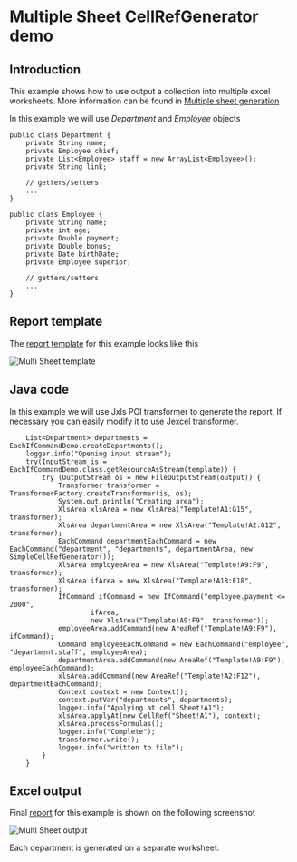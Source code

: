 Multiple Sheet CellRefGenerator  demo
======================================

Introduction
------------

This example shows how to use output a collection into multiple excel worksheets.
More information can be found in [Multiple sheet generation](../reference/multi_sheets.html)

In this example we will use *Department* and *Employee* objects

    public class Department {
        private String name;
        private Employee chief;
        private List<Employee> staff = new ArrayList<Employee>();
        private String link;

        // getters/setters
        ...
    }

    public class Employee {
        private String name;
        private int age;
        private Double payment;
        private Double bonus;
        private Date birthDate;
        private Employee superior;

        // getters/setters
        ...
    }

Report template
---------------

The [report template](../xls/multi_sheet_template.xls) for this example looks like this

![Multi Sheet template](../images/multi_sheet_template.png)


Java code
---------

In this example we will use Jxls POI transformer to generate the report. If necessary you can easily modify it to use Jexcel transformer.

        List<Department> departments = EachIfCommandDemo.createDepartments();
        logger.info("Opening input stream");
        try(InputStream is = EachIfCommandDemo.class.getResourceAsStream(template)) {
            try (OutputStream os = new FileOutputStream(output)) {
                Transformer transformer = TransformerFactory.createTransformer(is, os);
                System.out.println("Creating area");
                XlsArea xlsArea = new XlsArea("Template!A1:G15", transformer);
                XlsArea departmentArea = new XlsArea("Template!A2:G12", transformer);
                EachCommand departmentEachCommand = new EachCommand("department", "departments", departmentArea, new SimpleCellRefGenerator());
                XlsArea employeeArea = new XlsArea("Template!A9:F9", transformer);
                XlsArea ifArea = new XlsArea("Template!A18:F18", transformer);
                IfCommand ifCommand = new IfCommand("employee.payment <= 2000",
                        ifArea,
                        new XlsArea("Template!A9:F9", transformer));
                employeeArea.addCommand(new AreaRef("Template!A9:F9"), ifCommand);
                Command employeeEachCommand = new EachCommand("employee", "department.staff", employeeArea);
                departmentArea.addCommand(new AreaRef("Template!A9:F9"), employeeEachCommand);
                xlsArea.addCommand(new AreaRef("Template!A2:F12"), departmentEachCommand);
                Context context = new Context();
                context.putVar("departments", departments);
                logger.info("Applying at cell Sheet!A1");
                xlsArea.applyAt(new CellRef("Sheet!A1"), context);
                xlsArea.processFormulas();
                logger.info("Complete");
                transformer.write();
                logger.info("written to file");
            }
        }

Excel output
------------

Final [report](../xls/multi_sheet_output.xls) for this example is shown on the following screenshot

![Multi Sheet output](../images/multi_sheet_output.png)

Each department is generated on a separate worksheet.